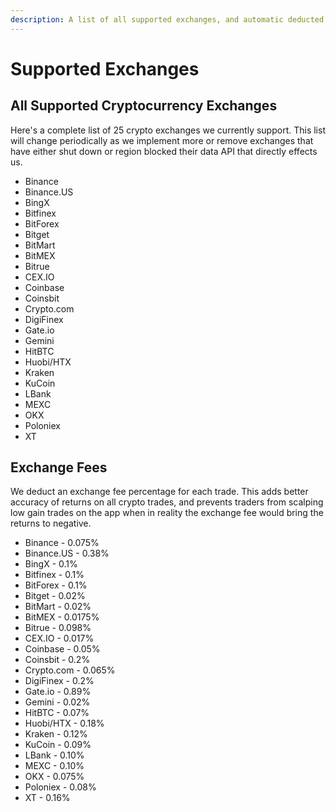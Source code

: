 ```yaml
---
description: A list of all supported exchanges, and automatic deducted fee values.
---
```


# Supported Exchanges

## All Supported Cryptocurrency Exchanges

Here's a complete list of 25 crypto exchanges we currently support. This list will change periodically as we implement more or remove exchanges that have either shut down or region blocked their data API that directly effects us.

* Binance
* Binance.US
* BingX
* Bitfinex
* BitForex
* Bitget
* BitMart
* BitMEX
* Bitrue
* CEX.IO
* Coinbase
* Coinsbit
* Crypto.com
* DigiFinex
* Gate.io
* Gemini
* HitBTC
* Huobi/HTX
* Kraken
* KuCoin
* LBank
* MEXC
* OKX
* Poloniex
* XT

## Exchange Fees

We deduct an exchange fee percentage for each trade. This adds better accuracy of returns on all crypto trades, and prevents traders from scalping low gain trades on the app when in reality the exchange fee would bring the returns to negative.

* Binance - 0.075%&#x20;
* Binance.US - 0.38%&#x20;
* BingX - 0.1%&#x20;
* Bitfinex - 0.1%&#x20;
* BitForex - 0.1%&#x20;
* Bitget - 0.02%&#x20;
* BitMart - 0.02%&#x20;
* BitMEX - 0.0175%&#x20;
* Bitrue - 0.098%&#x20;
* CEX.IO - 0.017%&#x20;
* Coinbase - 0.05%&#x20;
* Coinsbit - 0.2%&#x20;
* Crypto.com - 0.065%&#x20;
* DigiFinex - 0.2%&#x20;
* Gate.io - 0.89%&#x20;
* Gemini - 0.02%&#x20;
* HitBTC - 0.07%&#x20;
* Huobi/HTX - 0.18%&#x20;
* Kraken - 0.12%&#x20;
* KuCoin - 0.09%&#x20;
* LBank - 0.10%&#x20;
* MEXC - 0.10%&#x20;
* OKX - 0.075%&#x20;
* Poloniex - 0.08%&#x20;
* XT - 0.16%
